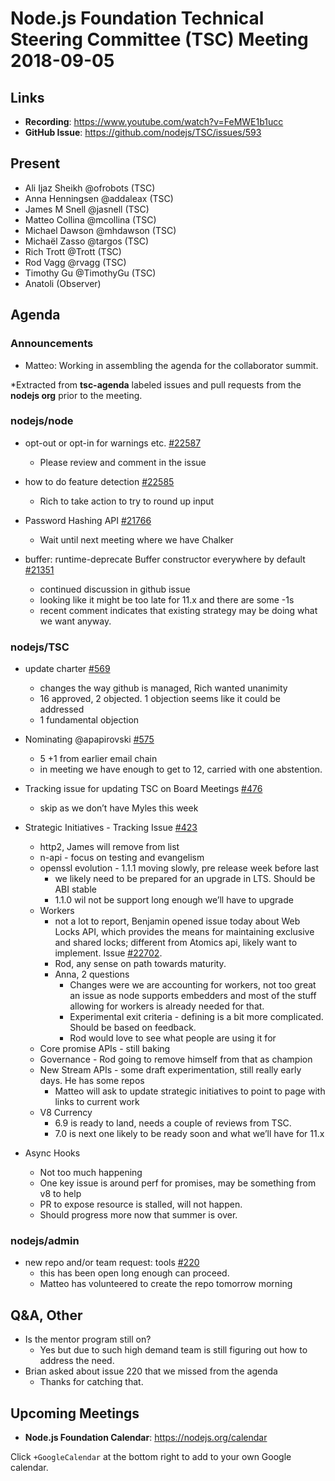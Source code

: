 # Node.js Foundation Technical Steering Committee (TSC) Meeting 2018-09-05

## Links

* **Recording**: <https://www.youtube.com/watch?v=FeMWE1b1ucc>
* **GitHub Issue**: <https://github.com/nodejs/TSC/issues/593>

## Present
* Ali Ijaz Sheikh @ofrobots (TSC)
* Anna Henningsen @addaleax (TSC)
* James M Snell @jasnell (TSC)
* Matteo Collina @mcollina (TSC)
* Michael Dawson @mhdawson (TSC)
* Michaël Zasso @targos (TSC)
* Rich Trott @Trott (TSC)
* Rod Vagg @rvagg (TSC)
* Timothy Gu @TimothyGu (TSC)
* Anatoli (Observer)

## Agenda

### Announcements

* Matteo: Working in assembling the agenda for the collaborator summit.

*Extracted from **tsc-agenda** labeled issues and pull requests from the **nodejs org** prior to the meeting.

### nodejs/node

* opt-out or opt-in for warnings etc. [#22587](https://github.com/nodejs/node/issues/22587)
  * Please review and comment in the issue

* how to do feature detection [#22585](https://github.com/nodejs/node/issues/22585)
  * Rich to take action to try to round up input

* Password Hashing API [#21766](https://github.com/nodejs/node/issues/21766)
  * Wait until next meeting where we have Chalker

* buffer: runtime-deprecate Buffer constructor everywhere by default [#21351](https://github.com/nodejs/node/pull/21351)
  * continued discussion in github issue
  * looking like it might be too late for 11.x and there are some -1s
  * recent comment indicates that existing strategy may be doing what we want anyway.

### nodejs/TSC

* update charter [#569](https://github.com/nodejs/TSC/pull/569)
  * changes the way github is managed, Rich wanted unanimity
  * 16 approved, 2 objected.  1 objection seems like it could be addressed
  * 1 fundamental objection

* Nominating @apapirovski [#575](https://github.com/nodejs/TSC/issues/575)
  * 5 +1 from earlier email chain
  * in meeting we have enough to get to 12, carried with one abstention.

* Tracking issue for updating TSC on Board Meetings [#476](https://github.com/nodejs/TSC/issues/476)
  * skip as we don’t have Myles this week

* Strategic Initiatives - Tracking Issue [#423](https://github.com/nodejs/TSC/issues/423)
  * http2, James will remove from list
  * n-api - focus on testing and evangelism
  * openssl evolution - 1.1.1 moving slowly, pre release week before last
    * we likely need to be prepared for an upgrade in LTS.  Should be ABI stable
    * 1.1.0 wil not be support long enough we’ll have to upgrade
  * Workers
    * not a lot to report, Benjamin opened issue today about Web Locks API, which
      provides the means for maintaining exclusive and shared locks; different from
      Atomics api, likely want to implement. Issue
      [#22702](https://github.com/nodejs/node/issues/22702).
    * Rod, any sense on path towards maturity.
    * Anna, 2 questions
      * Changes were we are accounting for workers, not too great an issue as node supports
        embedders and most of the stuff allowing for workers is already needed for that.
      * Experimental exit criteria - defining is a bit more complicated.  Should be based on
        feedback.
      * Rod would love to see what people are using it for
  * Core promise APIs - still baking
  * Governance - Rod going to remove himself from that as champion
  * New Stream APIs - some draft experimentation, still really early days.  He has some repos
    * Matteo will ask to update strategic initiatives to point to page with links to current work
  * V8 Currency
    * 6.9 is ready to land, needs a couple of reviews from TSC.
    * 7.0 is next one likely to be ready soon and what we’ll have for 11.x

* Async Hooks
  * Not too much happening
  * One key issue is around perf for promises, may be something from v8 to help
  * PR to expose resource is stalled, will not happen.
  * Should progress more now that summer is over.

### nodejs/admin

* new repo and/or team request: tools [#220](https://github.com/nodejs/admin/issues/220)
  * this has been open long enough can proceed.
  * Matteo has volunteered to create the repo tomorrow morning

## Q&A, Other

* Is the mentor program still on?
  * Yes but due to such high demand team is still figuring out how to address the need.
* Brian asked about issue 220 that we missed from the agenda
  * Thanks for catching that.

## Upcoming Meetings

* **Node.js Foundation Calendar**: <https://nodejs.org/calendar>

Click `+GoogleCalendar` at the bottom right to add to your own Google calendar.
